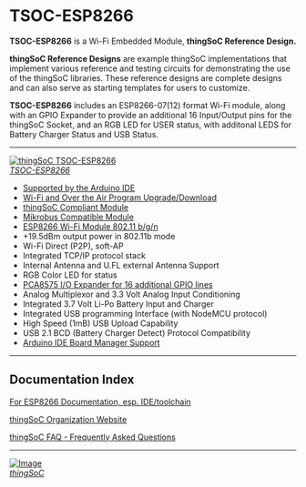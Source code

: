 # TSOC-ESP8266

**TSOC-ESP8266** is a Wi-Fi Embedded Module, **thingSoC Reference Design.** 

**thingSoC Reference Designs** are example thingSoC implementations that implement
various reference and testing circuits for demonstrating the use of the thingSoC libraries.
These reference designs are complete designs and can also serve as starting templates for users to customize.

**TSOC-ESP8266** includes an ESP8266-07(12) format Wi-Fi module, 
along with an GPIO Expander to provide an additional 16 Input/Output pins for the thingSoC Socket,
and an RGB LED for USER status, with additonal LEDS for Battery Charger Status and USB Status.

---------------------------------------

[![thingSoC TSOC-ESP8266](http://patternagents.github.io/img/projects/TSOC-ESP8266/TSOC-ESP8266_top.png)  
*TSOC-ESP8266*](https://github.com/PatternAgents/TSOC-ESP8266/)

* [Supported by the Arduino IDE](https://www.arduino.cc/) 
* [Wi-Fi and Over the Air Program Upgrade/Download](https://github.com/esp8266/Arduino/blob/master/doc/ota_updates/ota_updates.md)
* [thingSoC Compliant Module](http://www.thingsoc.com)
* [Mikrobus Compatible Module](http://www.mikroe.com/mikrobus/) 
* [ESP8266 Wi-Fi Module 802.11 b/g/n](https://github.com/esp8266/Arduino)
* +19.5dBm output power in 802.11b mode
* Wi-Fi Direct (P2P), soft-AP
* Integrated TCP/IP protocol stack
* Internal Antenna and U.FL external Antenna Support
* RGB Color LED for status
* [PCA8575 I/O Expander for 16 additional GPIO lines](http://www.nxp.com/documents/data_sheet/PCA8575.pdf)
* Analog Multiplexor and 3.3 Volt Analog Input Conditioning
* Integrated 3.7 Volt Li-Po Battery Input and Charger
* Integrated USB programming Interface (with NodeMCU protocol)
* High Speed (1mB) USB Upload Capability
* USB 2.1 BCD (Battery Charger Detect) Protocol Compatibility
* [Arduino IDE Board Manager Support](https://github.com/PatternAgents/Arduino_Boards)

---------------------------------------

## Documentation Index <a name="documentation_index"/>

[For ESP8266 Documentation, esp. IDE/toolchain](https://github.com/esp8266/Arduino)

[thingSoC Organization Website](http://thingSoC.github.io)

[thingSoC FAQ - Frequently Asked Questions](http://thingsoc.github.io/support/faq.html)

---------------------------------------

[![Image](http://thingsoc.github.io/img/projects/thingSoC/thingSoC_thumb.png?raw=true)  
*thingSoC*](http://thingsoc.github.io)
